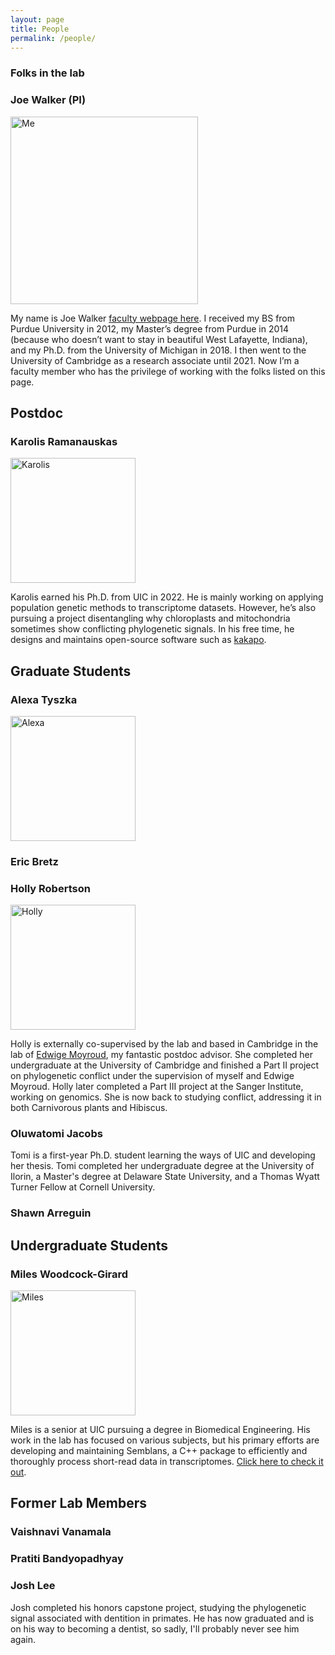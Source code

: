 ```yaml
---
layout: page
title: People
permalink: /people/
---
```


### Folks in the lab


### Joe Walker (PI)

<img src="https://walkerlab-uic.github.io/pictures/Me.jpg" alt="Me" width="300"/>

My name is Joe Walker [faculty webpage here](https://bios.uic.edu/profiles/walker-joseph/). I received my BS from Purdue University in 2012, my Master’s degree from Purdue in 2014 (because who doesn’t want to stay in beautiful West Lafayette, Indiana), and my Ph.D. from the University of Michigan in 2018. I then went to the University of Cambridge as a research associate until 2021. Now I’m a faculty member who has the privilege of working with the folks listed on this page.

## Postdoc

### Karolis Ramanauskas

<img src="https://walkerlab-uic.github.io/pictures/Karolis.png" alt="Karolis" width="200"/>

Karolis earned his Ph.D. from UIC in 2022. He is mainly working on applying population genetic methods to transcriptome datasets. However, he’s also pursuing a project disentangling why chloroplasts and mitochondria sometimes show conflicting phylogenetic signals. In his free time, he designs and maintains open-source software such as [kakapo](https://github.com/karolisr/kakapo).

## Graduate Students

### Alexa Tyszka

<img src="https://walkerlab-uic.github.io/pictures/Alexa.jpg" alt="Alexa" width="200"/>

### Eric Bretz

### Holly Robertson

<img src="https://walkerlab-uic.github.io/pictures/Holly.jpeg" alt="Holly" width="200"/>

Holly is externally co-supervised by the lab and based in Cambridge in the lab of [Edwige Moyroud](https://www.slcu.cam.ac.uk/people/edwige-moyroud), my fantastic postdoc advisor. She completed her undergraduate at the University of Cambridge and finished a Part II project on phylogenetic conflict under the supervision of myself and Edwige Moyroud. Holly later completed a Part III project at the Sanger Institute, working on genomics. She is now back to studying conflict, addressing it in both Carnivorous plants and Hibiscus.

### Oluwatomi Jacobs

Tomi is a first-year Ph.D. student learning the ways of UIC and developing her thesis. Tomi completed her undergraduate degree at the University of Ilorin, a Master's degree at Delaware State University, and a Thomas Wyatt Turner Fellow at Cornell University.

### Shawn Arreguin

## Undergraduate Students

### Miles Woodcock-Girard

<img src="https://walkerlab-uic.github.io/pictures/Miles.jpg" alt="Miles" width="200"/>

Miles is a senior at UIC pursuing a degree in Biomedical Engineering. His work in the lab has focused on various subjects, but his primary efforts are developing and maintaining Semblans, a C++ package to efficiently and thoroughly process short-read data in transcriptomes. [Click here to check it out](https://github.com/gladshire/Semblans).

## Former Lab Members

### Vaishnavi Vanamala

### Pratiti Bandyopadhyay

### Josh Lee

Josh completed his honors capstone project, studying the phylogenetic signal associated with dentition in primates. He has now graduated and is on his way to becoming a dentist, so sadly, I'll probably never see him again. 